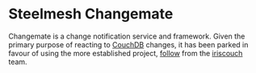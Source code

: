 # Steelmesh Changemate

Changemate is a change notification service and framework. Given the primary purpose of reacting to [CouchDB](http://couchdb.apache.org/) changes, it has been parked in favour of using the more established project, [follow](https://github.com/iriscouch/follow) from the [iriscouch](http://www.iriscouch.com/) team.
